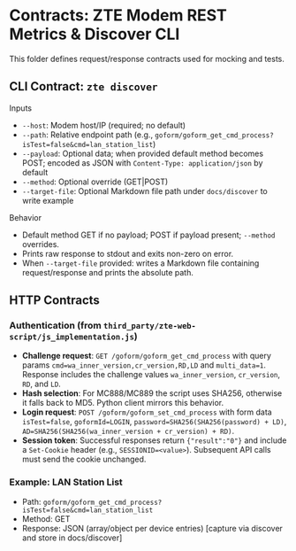# Contracts: ZTE Modem REST Metrics & Discover CLI

This folder defines request/response contracts used for mocking and tests.

## CLI Contract: `zte discover`

Inputs
- `--host`: Modem host/IP (required; no default)
- `--path`: Relative endpoint path (e.g., `goform/goform_get_cmd_process?isTest=false&cmd=lan_station_list`)
- `--payload`: Optional data; when provided default method becomes POST; encoded as JSON with `Content-Type: application/json` by default
- `--method`: Optional override (GET|POST)
- `--target-file`: Optional Markdown file path under `docs/discover` to write example

Behavior
- Default method GET if no payload; POST if payload present; `--method` overrides.
- Prints raw response to stdout and exits non-zero on error.
- When `--target-file` provided: writes a Markdown file containing request/response and prints the absolute path.

## HTTP Contracts

### Authentication (from `third_party/zte-web-script/js_implementation.js`)
- **Challenge request**: `GET /goform/goform_get_cmd_process` with query params `cmd=wa_inner_version,cr_version,RD,LD` and `multi_data=1`. Response includes the challenge values `wa_inner_version`, `cr_version`, `RD`, and `LD`.
- **Hash selection**: For MC888/MC889 the script uses SHA256, otherwise it falls back to MD5. Python client mirrors this behavior.
- **Login request**: `POST /goform/goform_set_cmd_process` with form data `isTest=false`, `goformId=LOGIN`, `password=SHA256(SHA256(password) + LD)`, `AD=SHA256(SHA256(wa_inner_version + cr_version) + RD)`.
- **Session token**: Successful responses return `{"result":"0"}` and include a `Set-Cookie` header (e.g., `SESSIONID=<value>`). Subsequent API calls must send the cookie unchanged.

### Example: LAN Station List
- Path: `goform/goform_get_cmd_process?isTest=false&cmd=lan_station_list`
- Method: GET
- Response: JSON (array/object per device entries) [capture via discover and store in docs/discover]
